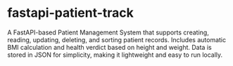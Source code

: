 # fastapi-patient-track
A FastAPI-based Patient Management System that supports creating, reading, updating, deleting, and sorting patient records. Includes automatic BMI calculation and health verdict based on height and weight. Data is stored in JSON for simplicity, making it lightweight and easy to run locally.
